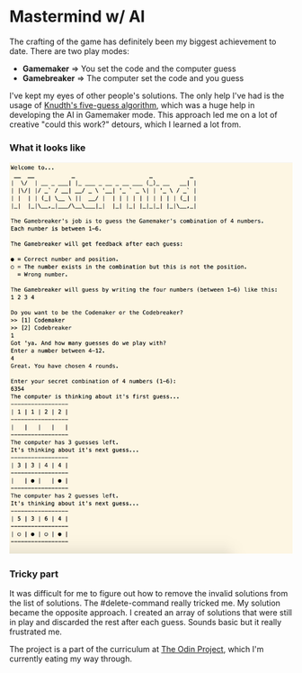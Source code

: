 # Mastermind w/ AI

The crafting of the game has definitely been my biggest achievement to date. There are two play modes:
- **Gamemaker** => You set the code and the computer guess
- **Gamebreaker** => The computer set the code and you guess

I've kept my eyes of other people's solutions. The only help I've had is the usage of [Knudth's five-guess algorithm](https://en.wikipedia.org/wiki/Mastermind_(board_game)), which was a huge help in developing the AI in Gamemaker mode. This approach led me on a lot of creative "could this work?" detours, which I learned a lot from.

### What it looks like
![](gameplay.png)

### Tricky part
It was difficult for me to figure out how to remove the invalid solutions from the list of solutions. The #delete-command really tricked me. My solution became the opposite approach. I created an array of solutions that were still in play and discarded the rest after each guess. Sounds basic but it really frustrated me.

The project is a part of the curriculum at [The Odin Project](www.theodinproject.com), which I'm currently eating my way through. 